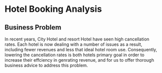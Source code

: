 # Hotel Booking Analysis
## Business Problem
In recent years, City Hotel and resort Hotel have seen high cancellation rates. Each hotel is now dealing with a number of issues as a result, including fewer revenues and less that ideal hotel room use. Consequently, lowering the cancellation rates is both hotels primary goal in order to increase their effciency in genrating revenue, and for us to offer thorough business advice to address this problem.
